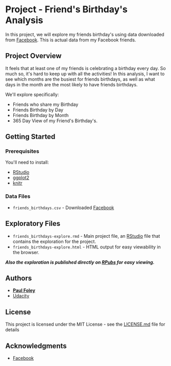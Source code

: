 # Project - Friend's Birthday's Analysis

In this project, we will explore my friends birthday's using data downloaded from [Facebook](https://www.facebook.com/). This is actual data from my Facebook friends.


## Project Overview

It feels that at least one of my friends is celebrating a birthday every day. So much so, it's hard to keep up with all the activities! In this analysis, I want to see which months are the busiest for friends birthdays, as well as what days in the month are the most likely to have friends birthdays.

We'll explore specifically:

* Friends who share my Birthday
* Friends Birthday by Day
* Friends Birthday by Month
* 365 Day View of my Friend's Birthday's.


## Getting Started

### Prerequisites

You'll need to install:

* [RStudio](https://www.rstudio.com/products/rstudio/download/)
* [ggplot2](http://ggplot2.org/)
* [knitr](https://yihui.name/knitr/)

### Data Files

* `friends_birthdays.csv` - Downloaded [Facebook](https://www.facebook.com/)


## Exploratory Files

* `friends_birthdays-explore.rmd` - Main project file, an [RStudio](https://www.rstudio.com/products/rstudio/download/) file that contains the exploration for the project. 
* `friends_birthdays-explore.html` - HTML output for easy viewability in the browser.

_**Also the exploration is published directly on [RPubs](http://rpubs.com/paulfoley/friends_birthdays-explore) for easy viewing.**_


## Authors

* **[Paul Foley](https://github.com/paulfoley)**
* [Udacity](https://www.udacity.com/)


## License

This project is licensed under the MIT License - see the [LICENSE.md](LICENSE.md) file for details


## Acknowledgments

* [Facebook](https://www.facebook.com/)
